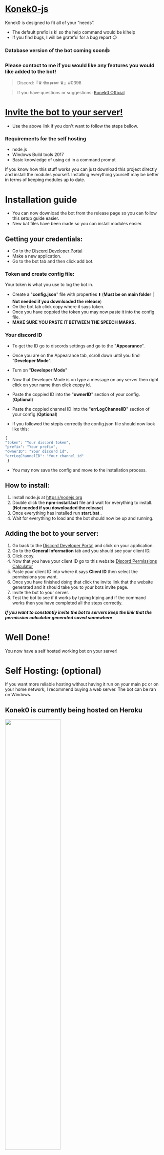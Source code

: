 # [Konek0-js](https://github.com/Lotas-Dan/Konek0-js) 
Konek0 is designed to fit all of your “needs”.
* The default prefix is k! so the help command would be k!help 
* If you find bugs, I will be grateful for a bug report 😉
### Database version of the bot coming soon👍
### Please contact to me if you would like any features you would like added to the bot!
>Discord:『♛ 𝕰𝖒𝖕𝖊𝖗𝖔𝖗 ♛』#0398

>If you have questions or suggestions: [Konek0 Official](https://discord.gg/U5r2pMuRHG)
# [Invite the bot to your server!](https://discord.com/api/oauth2/authorize?client_id=909114894601830400&permissions=1099511753814&scope=bot)
* Use the above link if you don't want to follow the steps bellow.
### Requirements for the self hosting
* node.js
* Windows Build tools 2017
* Basic knowledge of using cd in a command prompt

If you know how this stuff works you can just download this project directly and install the modules yourself.
Installing everything yourself may be better in terms of keeping modules up to date.
# **Installation guide**
* You can now download the bot from the release page so you can follow this setup guide easier.
* New bat files have been made so you can install modules easier.
## Getting your credentials:
* Go to the [Discord Developer Portal](https://discordapp.com/developers/applications/)
* Make a new application.
* Go to the bot tab and then click add bot.
### Token and create config file:
Your token is what you use to log the bot in.
* Create a "**config.json**" file with properties ⬇️ (**Must be on main folder** | **Not needed if you downloaded the release**)
* On the bot tab click copy where it says token.
* Once you have coppied the token you may now paste it into the config file.
* **MAKE SURE YOU PASTE IT BETWEEN THE SPEECH MARKS.**
 ### Your discord ID
 * To get the ID go to discords settings and go to the "**Appearance**".
 * Once you are on the Appearance tab, scroll down until you find "**Developer Mode**".
 * Turn on "**Developer Mode**"
 * Now that Developer Mode is on type a message on any server then right click on your name then click coppy id.
 * Paste the coppied ID into the "**ownerID**" section of your config.(**Optional**)
 * Paste the coppied channel ID into the "**errLogChannelID**" section of your config.(**Optional**)
 
 * If you followed the stepts correctly the config.json file should now look like this:
  ```js 
  {
  "token": "Your discord token",
  "prefix": "Your prefix",
  "ownerID": "Your discord id",
  "errLogChannelID": "Your channel id"
   }
  ```
  * You may now save the config and move to the installation process.
## How to install:
1. Install node.js at https://nodejs.org
2. Double click the **npm-install.bat** file and wait for everything to install.(**Not needed if you downloaded the release**)
3. Once everything has installed run **start.bat** .
4. Wait for everything to load and the bot should now be up and running.

## Adding the bot to your server:
1. Go back to the [Discord Developer Portal](https://discordapp.com/developers/applications/) and click on your application.
2. Go to the **General Information** tab and you should see your client ID.
3. Click copy.
4. Now that you have your client ID go to this website [Discord Permissions Calculator](https://discordapi.com/permissions.html#268561526)
5. Paste your client ID into where it says **Client ID** then select the permissions you want.
6. Once you have finished doing that click the invite link that the website generated and it should take you to your bots invite page.
7. Invite the bot to your server.
8. Test the bot to see if it works by typing k!ping and if the command works then you have completed all the steps correctly.

***If you want to constantly invite the bot to servers keep the link that the permission calculator generated saved somewhere***
# Well Done!
You now have a self hosted working bot on your server!
# Self Hosting: (optional)
If you want more reliable hosting without having it run on your main pc or on your home network, I recommend buying a web server.
The bot can be ran on Windows.
## Konek0 is currently being hosted on Heroku

<a href="https://www.heroku.com/"><img src="https://www3.assets.heroku.com/assets/logo-purple-08fb38cebb99e3aac5202df018eb337c5be74d5214768c90a8198c97420e4201.svg" width="60%" height="auto"/></a>
#
> This Bot was made by [LotasDan/K1ko](https://github.com/Lotas-Dan).
